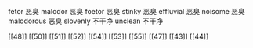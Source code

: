 




fetor 恶臭
malodor 恶臭
foetor 恶臭
stinky 恶臭
effluvial 恶臭
noisome 恶臭
malodorous 恶臭
slovenly 不干净
unclean 不干净

[[48]]
[[50]]
[[51]]
[[52]]
[[54]]
[[53]]
[[55]]
[[47]]
[[43]]
[[44]]